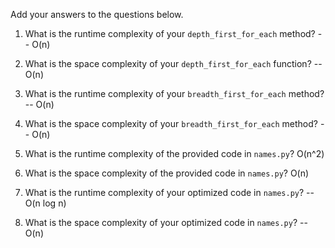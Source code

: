 Add your answers to the questions below.

1. What is the runtime complexity of your `depth_first_for_each` method? -- O(n)

2. What is the space complexity of your `depth_first_for_each` function? -- O(n)

3. What is the runtime complexity of your `breadth_first_for_each` method? -- O(n)

4. What is the space complexity of your `breadth_first_for_each` method? -- O(n)


5. What is the runtime complexity of the provided code in `names.py`? O(n^2)

6. What is the space complexity of the provided code in `names.py`? O(n)

7. What is the runtime complexity of your optimized code in `names.py`? -- O(n log n)

8. What is the space complexity of your optimized code in `names.py`? -- O(n)
